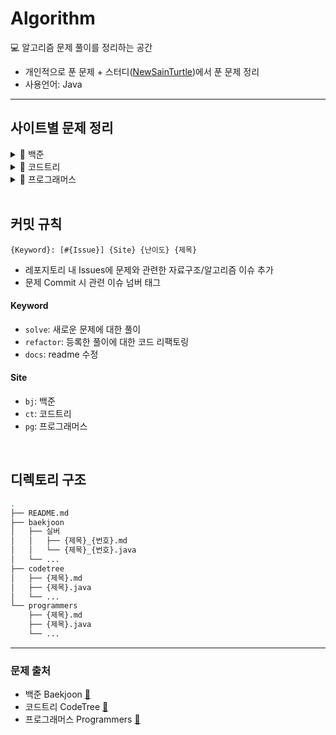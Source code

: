 # Algorithm

💻 알고리즘 문제 풀이를 정리하는 공간

- 개인적으로 푼 문제 + 스터디([NewSainTurtle](https://github.com/NewSainTurtle))에서 푼 문제 정리
- 사용언어: Java

---

## 사이트별 문제 정리

<details>
  <summary>📁 백준</summary>
  </br>
<div markdown="1">

<details>
  <summary>--- 🔖 플래티넘</summary>
  </br>
<div markdown="1">

|                                                난이도                                                |  번호   | 제목     |                     문제                      |                풀이                |
|:-------------------------------------------------------------------------------------------------:|:-----:|--------|:-------------------------------------------:|:--------------------------------:|
| <img height="20px" width="20px" align="center" src="https://static.solved.ac/tier_small/16.svg"/> | 23291 | 어항 정리  | [🔍](https://www.acmicpc.net/problem/23291) |  [📝](./baekjoon/어항정리_23291.md)  |
| <img height="20px" width="20px" align="center" src="https://static.solved.ac/tier_small/16.svg"/> | 3197  | 백조의 호수 | [🔍](https://www.acmicpc.net/problem/3197)  | [📝](./baekjoon/백조의호수_3197.java) |
| <img height="20px" width="20px" align="center" src="https://static.solved.ac/tier_small/16.svg"/> | 4354  | 문자열 제곱 | [🔍](https://www.acmicpc.net/problem/4354)  | [📝](./baekjoon/문자열제곱_4354.java) |

</div>
</details>

<details>
  <summary>--- 🔖 골드(1~3)</summary>
  </br>

<div markdown="1">

|                                                난이도                                                |  번호   | 제목         |                     문제                      |                 풀이                  |
|:-------------------------------------------------------------------------------------------------:|:-----:|------------|:-------------------------------------------:|:-----------------------------------:|
| <img height="20px" width="20px" align="center" src="https://static.solved.ac/tier_small/14.svg"/> | 17825 | 주사위 윷놀이    | [🔍](https://www.acmicpc.net/problem/17825) |  [📝](./baekjoon/주사위윷놀이_17825.md)   |
| <img height="20px" width="20px" align="center" src="https://static.solved.ac/tier_small/14.svg"/> | 11967 | 불켜기        | [🔍](https://www.acmicpc.net/problem/11967) |    [📝](./baekjoon/불켜기_11967.md)    |
| <img height="20px" width="20px" align="center" src="https://static.solved.ac/tier_small/13.svg"/> | 22866 | 탑 보기       | [🔍](https://www.acmicpc.net/problem/22866) |    [📝](./baekjoon/탑보기_22866.md)    |
| <img height="20px" width="20px" align="center" src="https://static.solved.ac/tier_small/14.svg"/> | 1766  | 문제집        | [🔍](https://www.acmicpc.net/problem/1766)  |    [📝](./baekjoon/문제집_1766.md)     |
| <img height="20px" width="20px" align="center" src="https://static.solved.ac/tier_small/13.svg"/> | 2623  | 음악프로그램     | [🔍](https://www.acmicpc.net/problem/2623)  |   [📝](./baekjoon/음악프로그램_2623.md)   |
| <img height="20px" width="20px" align="center" src="https://static.solved.ac/tier_small/13.svg"/> | 1238  | 파티         | [🔍](https://www.acmicpc.net/problem/1238)  |     [📝](./baekjoon/파티_1238.md)     |
| <img height="20px" width="20px" align="center" src="https://static.solved.ac/tier_small/15.svg"/> | 2263  | 트리의 순회     | [🔍](https://www.acmicpc.net/problem/2263)  |   [📝](./baekjoon/트리의순회_2263.md)    |
| <img height="20px" width="20px" align="center" src="https://static.solved.ac/tier_small/13.svg"/> | 1941  | 소문난 칠공주    | [🔍](https://www.acmicpc.net/problem/1941)  |  [📝](./baekjoon/소문난칠공주_1941.java)  |
| <img height="20px" width="20px" align="center" src="https://static.solved.ac/tier_small/15.svg"/> | 13459 | 구슬 탈출      | [🔍](https://www.acmicpc.net/problem/13459) |  [📝](./baekjoon/구슬탈출_13459.java)   |
| <img height="20px" width="20px" align="center" src="https://static.solved.ac/tier_small/13.svg"/> | 23354 | 군탈체포조      | [🔍](https://www.acmicpc.net/problem/23354) |  [📝](./baekjoon/군탈체포조_23354.java)  |
| <img height="20px" width="20px" align="center" src="https://static.solved.ac/tier_small/13.svg"/> | 1600  | 말이 되고픈 원숭이 | [🔍](https://www.acmicpc.net/problem/1600)  | [📝](./baekjoon/말이되고픈원숭이_1600.java) |
| <img height="20px" width="20px" align="center" src="https://static.solved.ac/tier_small/15.svg"/> | 17143 | 낚시왕        | [🔍](https://www.acmicpc.net/problem/17143) |   [📝](./baekjoon/낚시왕_17143.java)   |
| <img height="20px" width="20px" align="center" src="https://static.solved.ac/tier_small/13.svg"/> | 16637 | 괄호 추가하기    | [🔍](https://www.acmicpc.net/problem/16637) |  [📝](./baekjoon/괄호추가하기_16637.md)   |
| <img height="20px" width="20px" align="center" src="https://static.solved.ac/tier_small/13.svg"/> | 4179  | 불!         | [🔍](https://www.acmicpc.net/problem/4179)  |     [📝](./baekjoon/불_4179.md)      |
| <img height="20px" width="20px" align="center" src="https://static.solved.ac/tier_small/13.svg"/> | 15685 | 드래곤 커브     | [🔍](https://www.acmicpc.net/problem/15685) |  [📝](./baekjoon/드래곤커브_15685.java)  |
| <img height="20px" width="20px" align="center" src="https://static.solved.ac/tier_small/13.svg"/> | 15685 | 드래곤 커브     | [🔍](https://www.acmicpc.net/problem/15685) |  [📝](./baekjoon/드래곤커브_15685.java)  |
| <img height="20px" width="20px" align="center" src="https://static.solved.ac/tier_small/14.svg"/> | 17136 | 색종이 붙이기    | [🔍](https://www.acmicpc.net/problem/17136) |  [📝](./baekjoon/색종이붙이기_17136.md)   |
| <img height="20px" width="20px" align="center" src="https://static.solved.ac/tier_small/13.svg"/> | 15684 | 사다리 조작     | [🔍](https://www.acmicpc.net/problem/15684) |  [📝](./baekjoon/사다리조작_15684.java)  |
| <img height="20px" width="20px" align="center" src="https://static.solved.ac/tier_small/15.svg"/> | 19237 | 어른 상어      | [🔍](https://www.acmicpc.net/problem/19237) |  [📝](./baekjoon/어른상어_19237.java)   |
| <img height="20px" width="20px" align="center" src="https://static.solved.ac/tier_small/13.svg"/> | 17142 | 연구소 3      | [🔍](https://www.acmicpc.net/problem/17142) |  [📝](./baekjoon/연구소3_17142.java)   |
| <img height="20px" width="20px" align="center" src="https://static.solved.ac/tier_small/13.svg"/> | 15683 | 감시         | [🔍](https://www.acmicpc.net/problem/15683) |   [📝](./baekjoon/감시_15683.java)    |
| <img height="20px" width="20px" align="center" src="https://static.solved.ac/tier_small/13.svg"/> | 17135 | 캐슬 디펜스     | [🔍](https://www.acmicpc.net/problem/17135) |  [📝](./baekjoon/캐슬디펜스_17135.java)  |

</div>
</details>

<details>
  <summary>--- 🔖 골드(4~5)</summary>
  </br>

<div markdown="1">

|                                                난이도                                                |  번호   | 제목               |                     문제                      |                   풀이                    |
|:-------------------------------------------------------------------------------------------------:|:-----:|------------------|:-------------------------------------------:|:---------------------------------------:|
| <img height="20px" width="20px" align="center" src="https://static.solved.ac/tier_small/11.svg"/> | 19942 | 다이어트             | [🔍](https://www.acmicpc.net/problem/19942) |     [📝](./baekjoon/다이어트_19942.md)      |
| <img height="20px" width="20px" align="center" src="https://static.solved.ac/tier_small/12.svg"/> | 10836 | 여왕벌              | [🔍](https://www.acmicpc.net/problem/10836) |      [📝](./baekjoon/여왕벌_10836.md)      |
| <img height="20px" width="20px" align="center" src="https://static.solved.ac/tier_small/12.svg"/> | 11559 | Puyo Puyo        | [🔍](https://www.acmicpc.net/problem/11559) |   [📝](./baekjoon/PuyoPuyo_11559.md)    |
| <img height="20px" width="20px" align="center" src="https://static.solved.ac/tier_small/11.svg"/> | 17609 | 회문               | [🔍](https://www.acmicpc.net/problem/17609) |      [📝](./baekjoon/회문_17609.md)       |
| <img height="20px" width="20px" align="center" src="https://static.solved.ac/tier_small/12.svg"/> | 1197  | 최소 스패닝 트리        | [🔍](https://www.acmicpc.net/problem/1197)  |    [📝](./baekjoon/최소스패닝트리_1197.md)     |
| <img height="20px" width="20px" align="center" src="https://static.solved.ac/tier_small/11.svg"/> | 7682  | 틱택토              | [🔍](https://www.acmicpc.net/problem/7682)  |      [📝](./baekjoon/틱택토_7682.md)       |
| <img height="20px" width="20px" align="center" src="https://static.solved.ac/tier_small/11.svg"/> | 22251 | 빌런 호석            | [🔍](https://www.acmicpc.net/problem/22251) |     [📝](./baekjoon/빌런호석_22251.md)      |
| <img height="20px" width="20px" align="center" src="https://static.solved.ac/tier_small/11.svg"/> | 13164 | 행복 유치원           | [🔍](https://www.acmicpc.net/problem/13164) |     [📝](./baekjoon/행복유치원_13164.md)     |
| <img height="20px" width="20px" align="center" src="https://static.solved.ac/tier_small/11.svg"/> | 6198  | 옥상 정원 꾸미기        | [🔍](https://www.acmicpc.net/problem/6198)  |    [📝](./baekjoon/옥상정원꾸미기_6198.md)     |
| <img height="20px" width="20px" align="center" src="https://static.solved.ac/tier_small/11.svg"/> | 6068  | 시간 관리하기          | [🔍](https://www.acmicpc.net/problem/6068)  |     [📝](./baekjoon/시간관리하기_6068.md)     |
| <img height="20px" width="20px" align="center" src="https://static.solved.ac/tier_small/12.svg"/> | 1253  | 좋다               | [🔍](https://www.acmicpc.net/problem/1253)  |       [📝](./baekjoon/좋다_1253.md)       |
| <img height="20px" width="20px" align="center" src="https://static.solved.ac/tier_small/11.svg"/> | 1107  | 리모컨              | [🔍](https://www.acmicpc.net/problem/1107)  |      [📝](./baekjoon/리모컨_1107.md)       |
| <img height="20px" width="20px" align="center" src="https://static.solved.ac/tier_small/12.svg"/> | 17092 | 색칠 공부            | [🔍](https://www.acmicpc.net/problem/17092) |     [📝](./baekjoon/색칠공부_17092.md)      |
| <img height="20px" width="20px" align="center" src="https://static.solved.ac/tier_small/11.svg"/> | 1038  | 감소하는 수           | [🔍](https://www.acmicpc.net/problem/1038)  |     [📝](./baekjoon/감소하는수_1038.md)      |
| <img height="20px" width="20px" align="center" src="https://static.solved.ac/tier_small/11.svg"/> | 18428 | 감시 피하기           | [🔍](https://www.acmicpc.net/problem/18428) |     [📝](./baekjoon/감시피하기_18428.md)     |
| <img height="20px" width="20px" align="center" src="https://static.solved.ac/tier_small/11.svg"/> | 26732 | Agar.io          | [🔍](https://www.acmicpc.net/problem/26732) |    [📝](./baekjoon/Agar.io_26732.md)    |
| <img height="20px" width="20px" align="center" src="https://static.solved.ac/tier_small/12.svg"/> | 23030 | 후다다닥을 이겨 츄르를 받자! | [🔍](https://www.acmicpc.net/problem/23030) | [📝](./baekjoon/후다다닥을이겨츄르를받자!_23030.md) |
| <img height="20px" width="20px" align="center" src="https://static.solved.ac/tier_small/12.svg"/> | 17141 | 연구소 2            | [🔍](https://www.acmicpc.net/problem/17141) |     [📝](./baekjoon/연구소2_17141.md)      |
| <img height="20px" width="20px" align="center" src="https://static.solved.ac/tier_small/11.svg"/> | 1245  | 농장관리             | [🔍](https://www.acmicpc.net/problem/1245)  |     [📝](./baekjoon/농장관리_1245.java)     |
| <img height="20px" width="20px" align="center" src="https://static.solved.ac/tier_small/12.svg"/> | 1339  | 단어 수학            | [🔍](https://www.acmicpc.net/problem/1339)  |     [📝](./baekjoon/단어수학_1339.java)     |
| <img height="20px" width="20px" align="center" src="https://static.solved.ac/tier_small/11.svg"/> | 12904 | A와 B             | [🔍](https://www.acmicpc.net/problem/12904) |     [📝](./baekjoon/A와B_12904.java)     |
| <img height="20px" width="20px" align="center" src="https://static.solved.ac/tier_small/11.svg"/> | 2116  | 주사위 쌓기           | [🔍](https://www.acmicpc.net/problem/2116)  |    [📝](./baekjoon/주사위쌓기_2116.java)     |
| <img height="20px" width="20px" align="center" src="https://static.solved.ac/tier_small/11.svg"/> | 14503 | 로봇 청소기           | [🔍](https://www.acmicpc.net/problem/14503) |    [📝](./baekjoon/로봇청소기_14503.java)    |
| <img height="20px" width="20px" align="center" src="https://static.solved.ac/tier_small/11.svg"/> | 16926 | 배열 돌리기 1         | [🔍](https://www.acmicpc.net/problem/16926) |   [📝](./baekjoon/배열돌리기1_16926.java)    |
| <img height="20px" width="20px" align="center" src="https://static.solved.ac/tier_small/11.svg"/> | 16935 | 배열 돌리기 3         | [🔍](https://www.acmicpc.net/problem/16935) |   [📝](./baekjoon/배열돌리기3_16935.java)    |
| <img height="20px" width="20px" align="center" src="https://static.solved.ac/tier_small/11.svg"/> | 2493  | 탑                | [🔍](https://www.acmicpc.net/problem/2493)  |      [📝](./baekjoon/탑_2493.java)       |
| <img height="20px" width="20px" align="center" src="https://static.solved.ac/tier_small/12.svg"/> | 6137  | 문자열 생성           | [🔍](https://www.acmicpc.net/problem/6137)  |    [📝](./baekjoon/문자열생성_6137.java)     |
| <img height="20px" width="20px" align="center" src="https://static.solved.ac/tier_small/12.svg"/> | 17404 | RGB거리 2          | [🔍](https://www.acmicpc.net/problem/17404) |   [📝](./baekjoon/RGB거리2_17404.java)    |
| <img height="20px" width="20px" align="center" src="https://static.solved.ac/tier_small/12.svg"/> | 16197 | 두 동전             | [🔍](https://www.acmicpc.net/problem/16197) |     [📝](./baekjoon/두동전_16197.java)     |
| <img height="20px" width="20px" align="center" src="https://static.solved.ac/tier_small/12.svg"/> | 7662  | 이중 우선순위 큐        | [🔍](https://www.acmicpc.net/problem/7662)  |   [📝](./baekjoon/이중우선순위큐_7662.java)    |
| <img height="20px" width="20px" align="center" src="https://static.solved.ac/tier_small/12.svg"/> | 1461  | 도서관              | [🔍](https://www.acmicpc.net/problem/1461)  |     [📝](./baekjoon/도서관_1461.java)      |
| <img height="20px" width="20px" align="center" src="https://static.solved.ac/tier_small/11.svg"/> | 5549  | 행성 탐사            | [🔍](https://www.acmicpc.net/problem/5549)  |      [📝](./baekjoon/행성탐사_5549.md)      |
| <img height="20px" width="20px" align="center" src="https://static.solved.ac/tier_small/11.svg"/> | 16928 | 뱀과 사다리 게임        | [🔍](https://www.acmicpc.net/problem/16928) |   [📝](./baekjoon/뱀과사다리게임_16928.java)   |
| <img height="20px" width="20px" align="center" src="https://static.solved.ac/tier_small/12.svg"/> | 16292 | Two Dots         | [🔍](https://www.acmicpc.net/problem/16292) |   [📝](./baekjoon/TwoDots_16292.java)   |
| <img height="20px" width="20px" align="center" src="https://static.solved.ac/tier_small/11.svg"/> | 14719 | 빗물               | [🔍](https://www.acmicpc.net/problem/14719) |     [📝](./baekjoon/빗물_14719.java)      |
| <img height="20px" width="20px" align="center" src="https://static.solved.ac/tier_small/12.svg"/> | 2251  | 물통               | [🔍](https://www.acmicpc.net/problem/2251)  |       [📝](./baekjoon/물통_2251.md)       |
| <img height="20px" width="20px" align="center" src="https://static.solved.ac/tier_small/12.svg"/> | 17406 | 배열 돌리기 4         | [🔍](https://www.acmicpc.net/problem/17406) |   [📝](./baekjoon/배열돌리기4_17406.java)    |
| <img height="20px" width="20px" align="center" src="https://static.solved.ac/tier_small/11.svg"/> | 2212  | 센서               | [🔍](https://www.acmicpc.net/problem/2212)  |       [📝](./baekjoon/센서_2212.md)       |
| <img height="20px" width="20px" align="center" src="https://static.solved.ac/tier_small/12.svg"/> | 14499 | 주사위 굴리기          | [🔍](https://www.acmicpc.net/problem/14499) |   [📝](./baekjoon/주사위굴리기_14499.java)    |
| <img height="20px" width="20px" align="center" src="https://static.solved.ac/tier_small/12.svg"/> | 6987  | 월드컵              | [🔍](https://www.acmicpc.net/problem/6987)  |      [📝](./baekjoon/월드컵_6987.md)       |
| <img height="20px" width="20px" align="center" src="https://static.solved.ac/tier_small/12.svg"/> | 14502 | 연구소              | [🔍](https://www.acmicpc.net/problem/14502) |     [📝](./baekjoon/연구소_14502.java)     |
| <img height="20px" width="20px" align="center" src="https://static.solved.ac/tier_small/12.svg"/> | 14502 | 연구소              | [🔍](https://www.acmicpc.net/problem/14502) |     [📝](./baekjoon/연구소_14502.java)     |
| <img height="20px" width="20px" align="center" src="https://static.solved.ac/tier_small/11.svg"/> | 18405 | 경쟁적 전염           | [🔍](https://www.acmicpc.net/problem/18405) |    [📝](./baekjoon/경쟁적전염_18405.java)    |
| <img height="20px" width="20px" align="center" src="https://static.solved.ac/tier_small/12.svg"/> | 16120 | PPAP             | [🔍](https://www.acmicpc.net/problem/16120) |     [📝](./baekjoon/PPAP_16120.md)      |
| <img height="20px" width="20px" align="center" src="https://static.solved.ac/tier_small/11.svg"/> | 2589  | 보물섬              | [🔍](https://www.acmicpc.net/problem/2589)  |      [📝](./baekjoon/보물섬_2589.md)       |
| <img height="20px" width="20px" align="center" src="https://static.solved.ac/tier_small/12.svg"/> | 3055  | 탈출               | [🔍](https://www.acmicpc.net/problem/3055)  |      [📝](./baekjoon/탈출_3055.java)      |
| <img height="20px" width="20px" align="center" src="https://static.solved.ac/tier_small/12.svg"/> | 2661  | 좋은수열             | [🔍](https://www.acmicpc.net/problem/2661)  |     [📝](./baekjoon/좋은수열_2661.java)     |
| <img height="20px" width="20px" align="center" src="https://static.solved.ac/tier_small/12.svg"/> | 16234 | 인구 이동            | [🔍](https://www.acmicpc.net/problem/16234) |    [📝](./baekjoon/인구이동_16234.java)     |
| <img height="20px" width="20px" align="center" src="https://static.solved.ac/tier_small/11.svg"/> | 20055 | 컨베이어 벨트 위의 로봇    | [🔍](https://www.acmicpc.net/problem/20055) | [📝](./baekjoon/컨베이어벨트위의로봇_20055.java)  |
| <img height="20px" width="20px" align="center" src="https://static.solved.ac/tier_small/12.svg"/> | 14500 | 테트로미노            | [🔍](https://www.acmicpc.net/problem/14500) |    [📝](./baekjoon/테트로미노_14500.java)    |
| <img height="20px" width="20px" align="center" src="https://static.solved.ac/tier_small/12.svg"/> | 20056 | 마법사 상어와 파이어볼     | [🔍](https://www.acmicpc.net/problem/20056) | [📝](./baekjoon/마법사상어와파이어볼_20056.java)  |
| <img height="20px" width="20px" align="center" src="https://static.solved.ac/tier_small/12.svg"/> | 9252  | LCS 2            | [🔍](https://www.acmicpc.net/problem/9252)  |     [📝](./baekjoon/LCS2_9252.java)     |

</div>
</details>

<details>
  <summary>--- 🔖 실버</summary>
  </br>

<div markdown="1">

|                                                난이도                                                |  번호   | 제목      |                     문제                      |               풀이                |
|:-------------------------------------------------------------------------------------------------:|:-----:|---------|:-------------------------------------------:|:-------------------------------:|
| <img height="20px" width="20px" align="center" src="https://static.solved.ac/tier_small/10.svg"/> | 9081  | 단어 맞추기  | [🔍](https://www.acmicpc.net/problem/9081)  | [📝](./baekjoon/단어맞추기_9081.md)  |
| <img height="20px" width="20px" align="center" src="https://static.solved.ac/tier_small/8.svg"/>  | 2579  | 계단 오르기  | [🔍](https://www.acmicpc.net/problem/2579)  | [📝](./baekjoon/계단오르기_2579.md)  |
| <img height="20px" width="20px" align="center" src="https://static.solved.ac/tier_small/9.svg"/>  | 3085  | 사탕 게임   | [🔍](https://www.acmicpc.net/problem/3085)  |  [📝](./baekjoon/사탕게임_3085.md)  |
| <img height="20px" width="20px" align="center" src="https://static.solved.ac/tier_small/10.svg"/> | 13335 | 트럭      | [🔍](https://www.acmicpc.net/problem/13335) |  [📝](./baekjoon/트럭_13335.md)   |
| <img height="20px" width="20px" align="center" src="https://static.solved.ac/tier_small/8.svg"/>  | 14501 | 퇴사      | [🔍](https://www.acmicpc.net/problem/14501) |  [📝](./baekjoon/퇴사_14501.md)   |
| <img height="20px" width="20px" align="center" src="https://static.solved.ac/tier_small/10.svg"/> | 10844 | 쉬운 계단 수 | [🔍](https://www.acmicpc.net/problem/10844) | [📝](./baekjoon/쉬운계단수_10844.md) |

</div>
</details>

</div>
</details>

<details>
  <summary>📁 코드트리</summary>
  </br>

<div markdown="1">

|                                                난이도                                                | 제목          |                                                       문제                                                       |               풀이               |
|:-------------------------------------------------------------------------------------------------:|-------------|:--------------------------------------------------------------------------------------------------------------:|:------------------------------:|
| <img height="20px" width="20px" align="center" src="https://static.solved.ac/tier_small/16.svg"/> | 산타의 선물 공장 2 |        [🔍](https://www.codetree.ai/training-field/frequent-problems/santa-gift-factory-2/description)         |  [📝](./codetree/산타의선물공장2.md)  |
| <img height="20px" width="20px" align="center" src="https://static.solved.ac/tier_small/14.svg"/> | 포탑 부수기      |         [🔍](https://www.codetree.ai/training-field/frequent-problems/destroy-the-turret/description)          |   [📝](./codetree/포탑부수기.md)    |
| <img height="20px" width="20px" align="center" src="https://static.solved.ac/tier_small/14.svg"/> | 코드트리 빵      |         [🔍](https://www.codetree.ai/training-field/frequent-problems/codetree-mon-bread/description)          |   [📝](./codetree/코드트리빵.md)    |
| <img height="20px" width="20px" align="center" src="https://static.solved.ac/tier_small/14.svg"/> | 싸움땅         |            [🔍](https://www.codetree.ai/training-field/frequent-problems/battle-ground/description)            |    [📝](./codetree/싸움땅.md)     |
| <img height="20px" width="20px" align="center" src="https://static.solved.ac/tier_small/14.svg"/> | 루돌프의 반란     |     [🔍](https://www.codetree.ai/training-field/frequent-problems/problems/rudolph-rebellion/description)      |  [📝](./codetree/루돌프의반란.java)  |
| <img height="20px" width="20px" align="center" src="https://static.solved.ac/tier_small/13.svg"/> | 회전하는 빙하     |      [🔍](https://www.codetree.ai/training-field/frequent-problems/problems/rotating-glacier/description)      |  [📝](./codetree/회전하는빙하.java)  |
| <img height="20px" width="20px" align="center" src="https://static.solved.ac/tier_small/13.svg"/> | 마법의 숲 탐색    | [🔍](https://www.codetree.ai/training-field/frequent-problems/problems/magical-forest-exploration/description) |  [📝](./codetree/마법의숲탐색.java)  |
| <img height="20px" width="20px" align="center" src="https://static.solved.ac/tier_small/12.svg"/> | 고대 문명 유적 탐사 |  [🔍](https://www.codetree.ai/training-field/frequent-problems/problems/ancient-ruin-exploration/description)  | [📝](./codetree/고대문명유적탐사.java) |
| <img height="20px" width="20px" align="center" src="https://static.solved.ac/tier_small/13.svg"/> | 왕실의 기사 대결   |     [🔍](https://www.codetree.ai/training-field/frequent-problems/problems/royal-knight-duel/description)      | [📝](./codetree/왕실의기사대결.java)  |

</div>
</details>

<details>
  <summary>📁 프로그래머스</summary>
  </br>

<div markdown="1">

| 난이도    | 제목        |                                   문제                                   |                풀이                |
|--------|-----------|:----------------------------------------------------------------------:|:--------------------------------:|
| ⭐️⭐️   | 프렌즈4블록    | [🔍](https://school.programmers.co.kr/learn/courses/30/lessons/17679)  |  [📝](./programmers/프렌즈4블록.md)   |
| ⭐️⭐️   | 방금그곡      | [🔍](https://school.programmers.co.kr/learn/courses/30/lessons/17683)  |   [📝](./programmers/방금그곡.md)    |
| ⭐️⭐️⭐️ | 징검다리 건너기  | [🔍](https://school.programmers.co.kr/learn/courses/30/lessons/64062)  |  [📝](./programmers/징검다리건너기.md)  |
| ⭐️⭐️   | 후보키       | [🔍](https://school.programmers.co.kr/learn/courses/30/lessons/42890)  |    [📝](./programmers/후보키.md)    |
| ⭐️⭐️⭐️ | 합승 택시 요금  | [🔍](https://school.programmers.co.kr/learn/courses/30/lessons/72413)  |  [📝](./programmers/합승택시요금.md)   |
| ⭐️⭐️   | 파일명 정렬    | [🔍](https://school.programmers.co.kr/learn/courses/30/lessons/17686)  |   [📝](./programmers/파일명정렬.md)   |
| ⭐️     | 동영상 재생기   | [🔍](https://school.programmers.co.kr/learn/courses/30/lessons/340213) | [📝](./programmers/동영상재생기.java)  |
| ⭐️⭐️   | 퍼즐 게임 챌린지 | [🔍](https://school.programmers.co.kr/learn/courses/30/lessons/340212) | [📝](./programmers/퍼즐게임챌린지.java) |
| ⭐️⭐️⭐️ | 등산코스 정하기  | [🔍](https://school.programmers.co.kr/learn/courses/30/lessons/118669) | [📝](./programmers/등산코스정하기.java) |

</div>
</details>

<br>

## 커밋 규칙

```
{Keyword}: [#{Issue}] {Site} {난이도} {제목}
```

- 레포지토리 내 Issues에 문제와 관련한 자료구조/알고리즘 이슈 추가
- 문제 Commit 시 관련 이슈 넘버 태그

#### Keyword

- `solve`: 새로운 문제에 대한 풀이
- `refactor`: 등록한 풀이에 대한 코드 리팩토링
- `docs`: readme 수정

#### Site

- `bj`: 백준
- `ct`: 코드트리
- `pg`: 프로그래머스

<br>

## 디렉토리 구조

```bash
.
├── README.md
├── baekjoon
│   ├── 실버
│   │   ├── {제목}_{번호}.md
│   │   └── {제목}_{번호}.java
│   └── ...
├── codetree
│   ├── {제목}.md
│   ├── {제목}.java
│   └── ...
└── programmers
    ├── {제목}.md
    ├── {제목}.java    
    └── ...
```

---

### 문제 출처

- 백준 Baekjoon [🔗](https://www.acmicpc.net)
- 코드트리 CodeTree [🔗](https://www.codetree.ai/training-field/frequent-problems)
- 프로그래머스 Programmers [🔗](https://programmers.co.kr/learn/challenges)
